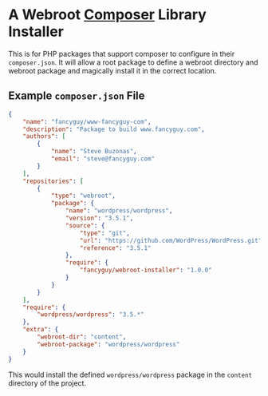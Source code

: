 # A Webroot [Composer](http://getcomposer.org) Library Installer

This is for PHP packages that support composer to configure in their `composer.json`.  It will
allow a root package to define a webroot directory and webroot package and magically install it
in the correct location.

## Example `composer.json` File

``` json
{
    "name": "fancyguy/www-fancyguy-com",
    "description": "Package to build www.fancyguy.com",
    "authors": [
        {
            "name": "Steve Buzonas",
            "email": "steve@fancyguy.com"
        }
    ],
    "repositories": [
        {
            "type": "webroot",
            "package": {
                "name": "wordpress/wordpress",
                "version": "3.5.1",
                "source": {
                    "type": "git",
                    "url": "https://github.com/WordPress/WordPress.git",
                    "reference": "3.5.1"
                },
                "require": {
                    "fancyguy/webroot-installer": "1.0.0"
                }
            }
        }
    ],
    "require": {
        "wordpress/wordpress": "3.5.*"
    },
    "extra": {
        "webroot-dir": "content",
        "webroot-package": "wordpress/wordpress"
    }
}
```

This would install the defined `wordpress/wordpress` package in the `content` directory of the project.
